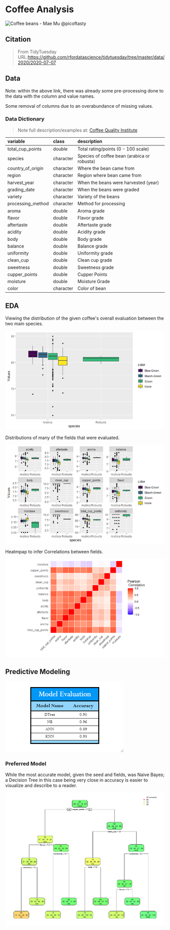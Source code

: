 # Coffee Analysis

![Coffee beans - Mae Mu @picoftasty](https://images.unsplash.com/photo-1550681560-af9bc1cb339e?ixlib=rb-1.2.1&ixid=eyJhcHBfaWQiOjEyMDd9&auto=format&fit=crop&w=1350&q=80)

## Citation
>From TidyTuesday 
URL:https://github.com/rfordatascience/tidytuesday/tree/master/data/2020/2020-07-07

## Data

Note: within the above link, there was already some pre-processing done to the data with the column and value names.

Some removal of columns due to an overabundance of missing values.

### Data Dictionary 

>Note full description/examples at: [Coffee Quality Institute](https://database.coffeeinstitute.org/coffee/357789/grade)

|variable              |class     |description |
|:---------------------|:---------|:-----------|
|total_cup_points      |double    | Total rating/points (0 - 100 scale) |
|species               |character | Species of coffee bean (arabica or robusta) |
|country_of_origin     |character | Where the bean came from |
|region                |character | Region where bean came from |
|harvest_year          |character | When the beans were harvested (year) |
|grading_date          |character | When the beans were graded|
|variety               |character | Variety of the beans |
|processing_method     |character | Method for processing|
|aroma                 |double    | Aroma grade |
|flavor                |double    | Flavor grade |
|aftertaste            |double    | Aftertaste grade |
|acidity               |double    | Acidity grade |
|body                  |double    | Body grade |
|balance               |double    | Balance grade |
|uniformity            |double    | Uniformity grade |
|clean_cup             |double    | Clean cup grade |
|sweetness             |double    | Sweetness grade |
|cupper_points         |double    | Cupper Points|
|moisture              |double    | Moisture Grade|
|color                 |character | Color of bean |

## EDA

Viewing the distribution of the given coffee's overall evaluation between the two main species.

![](static-files/eda0.png)

Distributions of many of the fields that were evaluated.

![](static-files/eda1.png)

Heatmpap to infer Correlations between fields.

![](static-files/eda2.png)

## Predictive Modeling

![](static-files/table_acc.png)

### Preferred Model

While the most accurate model, given the seed and fields, was Naive Bayes; a Decision Tree in this case being very close in accuracy is easier to visualize and describe to a reader. 

![](static-files/pref.png)
